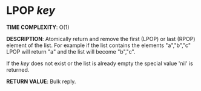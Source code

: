 # LPOP *key*

**TIME COMPLEXITY**:
O(1)

**DESCRIPTION**:
Atomically return and remove the first (LPOP) or last (RPOP) element of the
list. For example if the list contains the elements "a","b","c" LPOP will
return "a" and the list will become "b","c".

If the *key* does not exist or the list is already empty the special value
'nil' is returned.

**RETURN VALUE**:
Bulk reply.
